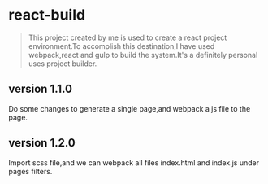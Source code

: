 # react-build
> This project created by me is used to create a react project environment.To accomplish this destination,I have used webpack,react and gulp to build the system.It's a definitely personal uses project builder.

##  version 1.1.0
Do some changes to generate a single page,and webpack a js file to the page.

##	version 1.2.0
Import scss file,and we can webpack all files index.html and index.js under pages filters.
